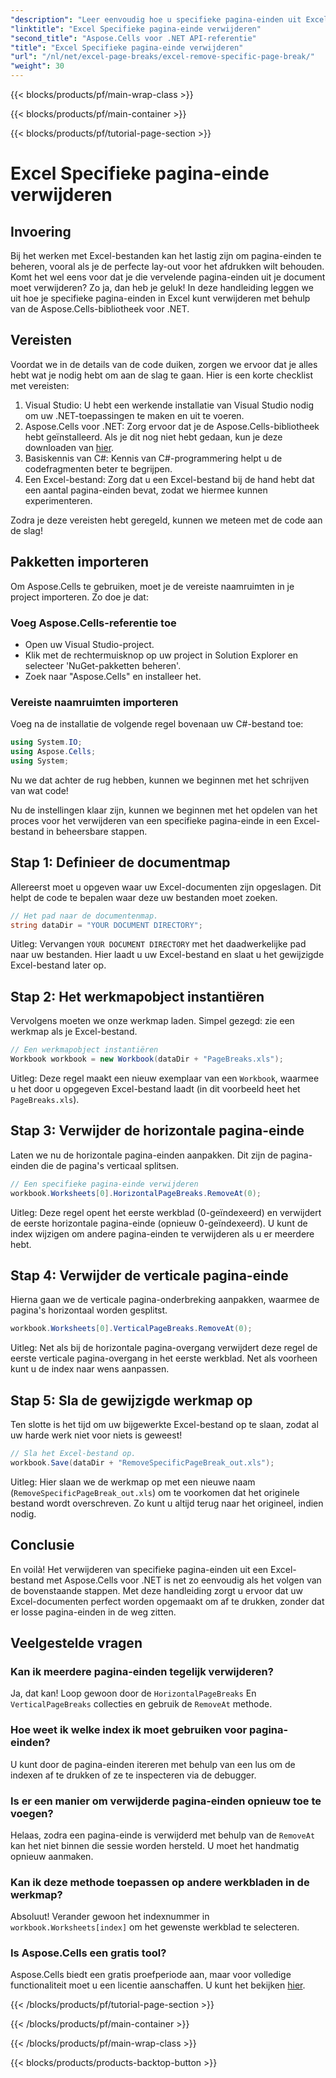 ```yaml
---
"description": "Leer eenvoudig hoe u specifieke pagina-einden uit Excel-bestanden verwijdert met Aspose.Cells voor .NET in deze uitgebreide, stapsgewijze handleiding."
"linktitle": "Excel Specifieke pagina-einde verwijderen"
"second_title": "Aspose.Cells voor .NET API-referentie"
"title": "Excel Specifieke pagina-einde verwijderen"
"url": "/nl/net/excel-page-breaks/excel-remove-specific-page-break/"
"weight": 30
---
```


{{< blocks/products/pf/main-wrap-class >}}

{{< blocks/products/pf/main-container >}}

{{< blocks/products/pf/tutorial-page-section >}}

# Excel Specifieke pagina-einde verwijderen

## Invoering

Bij het werken met Excel-bestanden kan het lastig zijn om pagina-einden te beheren, vooral als je de perfecte lay-out voor het afdrukken wilt behouden. Komt het wel eens voor dat je die vervelende pagina-einden uit je document moet verwijderen? Zo ja, dan heb je geluk! In deze handleiding leggen we uit hoe je specifieke pagina-einden in Excel kunt verwijderen met behulp van de Aspose.Cells-bibliotheek voor .NET. 

## Vereisten 

Voordat we in de details van de code duiken, zorgen we ervoor dat je alles hebt wat je nodig hebt om aan de slag te gaan. Hier is een korte checklist met vereisten:

1. Visual Studio: U hebt een werkende installatie van Visual Studio nodig om uw .NET-toepassingen te maken en uit te voeren.
2. Aspose.Cells voor .NET: Zorg ervoor dat je de Aspose.Cells-bibliotheek hebt geïnstalleerd. Als je dit nog niet hebt gedaan, kun je deze downloaden van [hier](https://releases.aspose.com/cells/net/).
3. Basiskennis van C#: Kennis van C#-programmering helpt u de codefragmenten beter te begrijpen.
4. Een Excel-bestand: Zorg dat u een Excel-bestand bij de hand hebt dat een aantal pagina-einden bevat, zodat we hiermee kunnen experimenteren.

Zodra je deze vereisten hebt geregeld, kunnen we meteen met de code aan de slag!

## Pakketten importeren

Om Aspose.Cells te gebruiken, moet je de vereiste naamruimten in je project importeren. Zo doe je dat:

### Voeg Aspose.Cells-referentie toe
- Open uw Visual Studio-project.
- Klik met de rechtermuisknop op uw project in Solution Explorer en selecteer 'NuGet-pakketten beheren'.
- Zoek naar "Aspose.Cells" en installeer het.

### Vereiste naamruimten importeren
Voeg na de installatie de volgende regel bovenaan uw C#-bestand toe:

```csharp
using System.IO;
using Aspose.Cells;
using System;
```

Nu we dat achter de rug hebben, kunnen we beginnen met het schrijven van wat code!

Nu de instellingen klaar zijn, kunnen we beginnen met het opdelen van het proces voor het verwijderen van een specifieke pagina-einde in een Excel-bestand in beheersbare stappen.

## Stap 1: Definieer de documentmap

Allereerst moet u opgeven waar uw Excel-documenten zijn opgeslagen. Dit helpt de code te bepalen waar deze uw bestanden moet zoeken.

```csharp
// Het pad naar de documentenmap.
string dataDir = "YOUR DOCUMENT DIRECTORY";
```

Uitleg: Vervangen `YOUR DOCUMENT DIRECTORY` met het daadwerkelijke pad naar uw bestanden. Hier laadt u uw Excel-bestand en slaat u het gewijzigde Excel-bestand later op.

## Stap 2: Het werkmapobject instantiëren

Vervolgens moeten we onze werkmap laden. Simpel gezegd: zie een werkmap als je Excel-bestand.

```csharp
// Een werkmapobject instantiëren
Workbook workbook = new Workbook(dataDir + "PageBreaks.xls");
```

Uitleg: Deze regel maakt een nieuw exemplaar van een `Workbook`, waarmee u het door u opgegeven Excel-bestand laadt (in dit voorbeeld heet het `PageBreaks.xls`). 

## Stap 3: Verwijder de horizontale pagina-einde

Laten we nu de horizontale pagina-einden aanpakken. Dit zijn de pagina-einden die de pagina's verticaal splitsen.

```csharp
// Een specifieke pagina-einde verwijderen
workbook.Worksheets[0].HorizontalPageBreaks.RemoveAt(0);
```

Uitleg: Deze regel opent het eerste werkblad (0-geïndexeerd) en verwijdert de eerste horizontale pagina-einde (opnieuw 0-geïndexeerd). U kunt de index wijzigen om andere pagina-einden te verwijderen als u er meerdere hebt. 

## Stap 4: Verwijder de verticale pagina-einde

Hierna gaan we de verticale pagina-onderbreking aanpakken, waarmee de pagina's horizontaal worden gesplitst.

```csharp
workbook.Worksheets[0].VerticalPageBreaks.RemoveAt(0);
```

Uitleg: Net als bij de horizontale pagina-overgang verwijdert deze regel de eerste verticale pagina-overgang in het eerste werkblad. Net als voorheen kunt u de index naar wens aanpassen.

## Stap 5: Sla de gewijzigde werkmap op

Ten slotte is het tijd om uw bijgewerkte Excel-bestand op te slaan, zodat al uw harde werk niet voor niets is geweest!

```csharp
// Sla het Excel-bestand op.
workbook.Save(dataDir + "RemoveSpecificPageBreak_out.xls");
```

Uitleg: Hier slaan we de werkmap op met een nieuwe naam (`RemoveSpecificPageBreak_out.xls`) om te voorkomen dat het originele bestand wordt overschreven. Zo kunt u altijd terug naar het origineel, indien nodig.

## Conclusie

En voilà! Het verwijderen van specifieke pagina-einden uit een Excel-bestand met Aspose.Cells voor .NET is net zo eenvoudig als het volgen van de bovenstaande stappen. Met deze handleiding zorgt u ervoor dat uw Excel-documenten perfect worden opgemaakt om af te drukken, zonder dat er losse pagina-einden in de weg zitten.

## Veelgestelde vragen

### Kan ik meerdere pagina-einden tegelijk verwijderen?  
Ja, dat kan! Loop gewoon door de `HorizontalPageBreaks` En `VerticalPageBreaks` collecties en gebruik de `RemoveAt` methode.

### Hoe weet ik welke index ik moet gebruiken voor pagina-einden?  
U kunt door de pagina-einden itereren met behulp van een lus om de indexen af te drukken of ze te inspecteren via de debugger.

### Is er een manier om verwijderde pagina-einden opnieuw toe te voegen?  
Helaas, zodra een pagina-einde is verwijderd met behulp van de `RemoveAt` kan het niet binnen die sessie worden hersteld. U moet het handmatig opnieuw aanmaken.

### Kan ik deze methode toepassen op andere werkbladen in de werkmap?  
Absoluut! Verander gewoon het indexnummer in `workbook.Worksheets[index]` om het gewenste werkblad te selecteren.

### Is Aspose.Cells een gratis tool?  
Aspose.Cells biedt een gratis proefperiode aan, maar voor volledige functionaliteit moet u een licentie aanschaffen. U kunt het bekijken [hier](https://purchase.aspose.com/buy).

{{< /blocks/products/pf/tutorial-page-section >}}

{{< /blocks/products/pf/main-container >}}

{{< /blocks/products/pf/main-wrap-class >}}

{{< blocks/products/products-backtop-button >}}